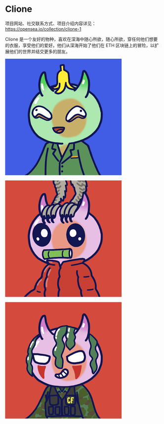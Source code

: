 # Clione

项目网站、社交联系方式、项目介绍内容详见：https://opensea.io/collection/clione-1

Clione 是一个友好的物种，喜欢在深海中随心所欲，随心所欲，穿任何他们想要的衣服，享受他们的爱好。他们从深海开始了他们在 ETH 区块链上的冒险，以扩展他们的世界并结交更多的朋友。

![nft](01.png)

![nft](02.png)

![nft](03.png)
